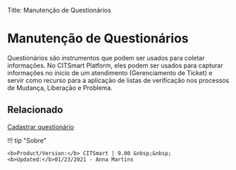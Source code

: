 Title: Manutenção de Questionários

# Manutenção de Questionários

Questionários são instrumentos que podem ser usados para coletar informações. No CITSmart Platform, eles podem ser usados para capturar informações no início de um atendimento (Gerenciamento de Ticket) e servir como recurso para a aplicação de listas de verificação nos processos de Mudança, Liberação e Problema.

## Relacionado

[Cadastrar questionário][1]

[1]:/pt-br/citsmart-platform-9/platform-administration/questionnaires/questionaires-management/register-questionnaire.html


!!! tip "Sobre"

    <b>Product/Version:</b> CITSmart | 9.00 &nbsp;&nbsp;
    <b>Updated:</b>01/23/2021 - Anna Martins  
	

	
